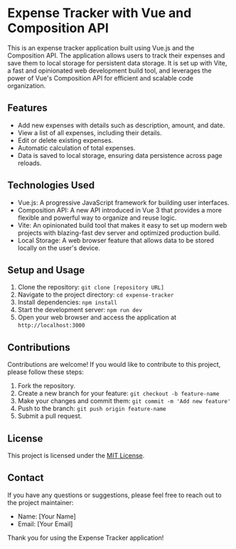# Expense Tracker with Vue and Composition API

This is an expense tracker application built using Vue.js and the Composition API. The application allows users to track their expenses and save them to local storage for persistent data storage. It is set up with Vite, a fast and opinionated web development build tool, and leverages the power of Vue's Composition API for efficient and scalable code organization.

## Features

- Add new expenses with details such as description, amount, and date.
- View a list of all expenses, including their details.
- Edit or delete existing expenses.
- Automatic calculation of total expenses.
- Data is saved to local storage, ensuring data persistence across page reloads.

## Technologies Used

- Vue.js: A progressive JavaScript framework for building user interfaces.
- Composition API: A new API introduced in Vue 3 that provides a more flexible and powerful way to organize and reuse logic.
- Vite: An opinionated build tool that makes it easy to set up modern web projects with blazing-fast dev server and optimized production build.
- Local Storage: A web browser feature that allows data to be stored locally on the user's device.

## Setup and Usage

1. Clone the repository: `git clone [repository URL]`
2. Navigate to the project directory: `cd expense-tracker`
3. Install dependencies: `npm install`
4. Start the development server: `npm run dev`
5. Open your web browser and access the application at `http://localhost:3000`

## Contributions

Contributions are welcome! If you would like to contribute to this project, please follow these steps:

1. Fork the repository.
2. Create a new branch for your feature: `git checkout -b feature-name`
3. Make your changes and commit them: `git commit -m 'Add new feature'`
4. Push to the branch: `git push origin feature-name`
5. Submit a pull request.

## License

This project is licensed under the [MIT License](LICENSE).

## Contact

If you have any questions or suggestions, please feel free to reach out to the project maintainer:

- Name: [Your Name]
- Email: [Your Email]

Thank you for using the Expense Tracker application!